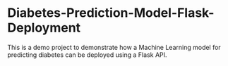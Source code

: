 # Diabetes-Prediction-Model-Flask-Deployment
This is a demo project to demonstrate how a Machine Learning model for predicting diabetes can be deployed using a Flask API.
